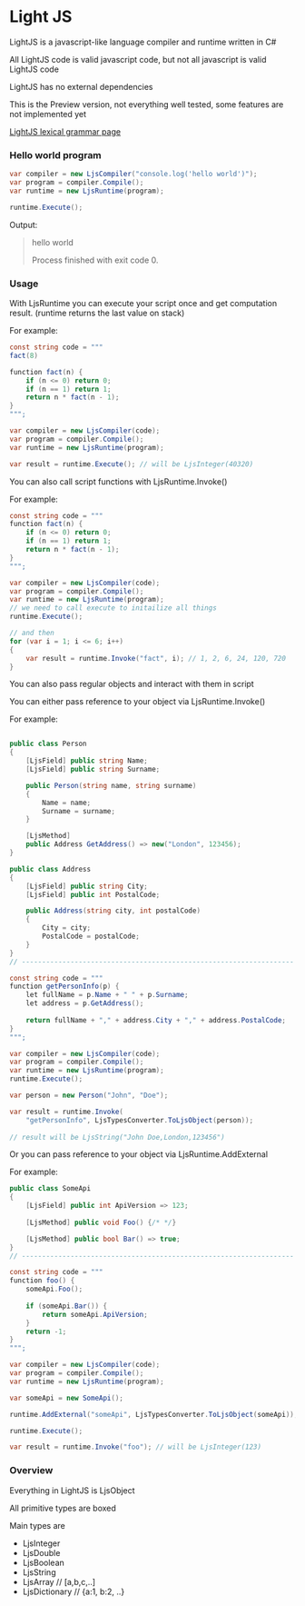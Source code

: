 # Light JS
LightJS is a javascript-like language compiler and runtime written in C#

All LightJS code is valid javascript code, but not all javascript is valid LightJS code

LightJS has no external dependencies 

This is the Preview version, not everything well tested, some features are not implemented yet

[LightJS lexical grammar page](LightJS/Docs/lexical_grammar.md)

### Hello world program

```csharp
var compiler = new LjsCompiler("console.log('hello world')");
var program = compiler.Compile();
var runtime = new LjsRuntime(program);

runtime.Execute();
```

Output:

> hello world
>
> Process finished with exit code 0.
> 

### Usage

With LjsRuntime you can execute your script once and get computation result.
(runtime returns the last value on stack)

For example:

```csharp
const string code = """
fact(8)

function fact(n) {
    if (n <= 0) return 0;
    if (n == 1) return 1;
    return n * fact(n - 1); 
}
""";

var compiler = new LjsCompiler(code);
var program = compiler.Compile();
var runtime = new LjsRuntime(program);

var result = runtime.Execute(); // will be LjsInteger(40320)
```
You can also call script functions with LjsRuntime.Invoke()

For example:

```csharp
const string code = """
function fact(n) {
    if (n <= 0) return 0;
    if (n == 1) return 1;
    return n * fact(n - 1); 
}
""";

var compiler = new LjsCompiler(code);
var program = compiler.Compile();
var runtime = new LjsRuntime(program);
// we need to call execute to initailize all things
runtime.Execute();

// and then
for (var i = 1; i <= 6; i++)
{
    var result = runtime.Invoke("fact", i); // 1, 2, 6, 24, 120, 720
}
```
You can also pass regular objects and interact with them in script

You can either pass reference to your object via LjsRuntime.Invoke()

For example:

```csharp

public class Person
{
    [LjsField] public string Name;
    [LjsField] public string Surname;

    public Person(string name, string surname)
    {
        Name = name;
        Surname = surname;
    }

    [LjsMethod]
    public Address GetAddress() => new("London", 123456);
}

public class Address
{
    [LjsField] public string City;
    [LjsField] public int PostalCode;

    public Address(string city, int postalCode)
    {
        City = city;
        PostalCode = postalCode;
    }
}
// -------------------------------------------------------------------

const string code = """
function getPersonInfo(p) {
    let fullName = p.Name + " " + p.Surname;
    let address = p.GetAddress();
    
    return fullName + "," + address.City + "," + address.PostalCode;
}
""";

var compiler = new LjsCompiler(code);
var program = compiler.Compile();
var runtime = new LjsRuntime(program);
runtime.Execute();

var person = new Person("John", "Doe");

var result = runtime.Invoke(
    "getPersonInfo", LjsTypesConverter.ToLjsObject(person));
    
// result will be LjsString("John Doe,London,123456")

```

Or you can pass reference to your object via LjsRuntime.AddExternal

For example:

```csharp
public class SomeApi
{
    [LjsField] public int ApiVersion => 123;
    
    [LjsMethod] public void Foo() {/* */}

    [LjsMethod] public bool Bar() => true;
}
// -------------------------------------------------------------------

const string code = """
function foo() {
    someApi.Foo();
    
    if (someApi.Bar()) {
        return someApi.ApiVersion;
    }
    return -1;
}
""";

var compiler = new LjsCompiler(code);
var program = compiler.Compile();
var runtime = new LjsRuntime(program);

var someApi = new SomeApi();

runtime.AddExternal("someApi", LjsTypesConverter.ToLjsObject(someApi));

runtime.Execute();

var result = runtime.Invoke("foo"); // will be LjsInteger(123)

```


### Overview

Everything in LightJS is LjsObject

All primitive types are boxed

Main types are 
* LjsInteger
* LjsDouble
* LjsBoolean
* LjsString
* LjsArray // [a,b,c,..]
* LjsDictionary // {a:1, b:2, ..}







